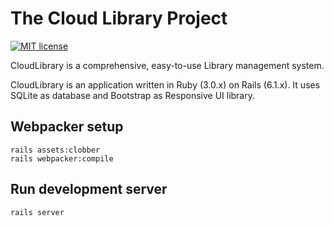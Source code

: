 # The Cloud Library Project

[![MIT license](http://img.shields.io/badge/license-MIT-brightgreen.svg)](http://opensource.org/licenses/MIT)

CloudLibrary is a comprehensive, easy-to-use Library management system.

CloudLibrary is an application written in Ruby (3.0.x) on Rails (6.1.x).
It uses SQLite as database and Bootstrap as Responsive UI library.

## Webpacker setup

    rails assets:clobber  
    rails webpacker:compile  

## Run development server

    rails server





